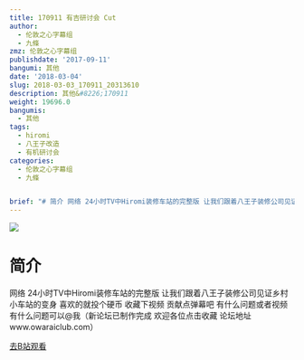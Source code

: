 ```yaml
---
title: 170911 有吉研讨会 Cut
author:
  - 伦敦之心字幕组
  - 九條
zmz: 伦敦之心字幕组
publishdate: '2017-09-11'
bangumi: 其他
date: '2018-03-04'
slug: 2018-03-03_170911_20313610
description: 其他&#8226;170911
weight: 19696.0
bangumis:
  - 其他
tags:
  - hiromi
  - 八王子改造
  - 有机研讨会
categories:
  - 伦敦之心字幕组
  - 九條


brief: "# 简介 网络 24小时TV中Hiromi装修车站的完整版 让我们跟着八王子装修公司见证乡村小车站的变身 喜欢的就投个硬币 收藏下视频 贡献点弹幕吧 有什么问题或者视频有什么问题可以@我（新论坛已制作完成 欢迎各位点击收藏 论坛地址www.owaraiclub.com）"
---
```

![](https://i.imgur.com/kCLrSuy.png)
# 简介  
网络
24小时TV中Hiromi装修车站的完整版
让我们跟着八王子装修公司见证乡村小车站的变身
喜欢的就投个硬币 收藏下视频 贡献点弹幕吧 有什么问题或者视频有什么问题可以@我（新论坛已制作完成 欢迎各位点击收藏 论坛地址www.owaraiclub.com）  

[去B站观看](https://www.bilibili.com/video/av20313610/)
 
